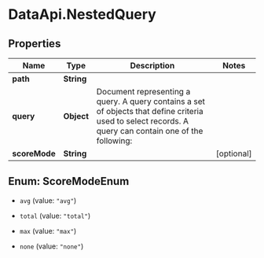 # DataApi.NestedQuery

## Properties

Name | Type | Description | Notes
------------ | ------------- | ------------- | -------------
**path** | **String** |  | 
**query** | **Object** | Document representing a query. A query contains a set of objects that define criteria  used to select records. A query can contain one of the following:  | 
**scoreMode** | **String** |  | [optional] 



## Enum: ScoreModeEnum


* `avg` (value: `"avg"`)

* `total` (value: `"total"`)

* `max` (value: `"max"`)

* `none` (value: `"none"`)




